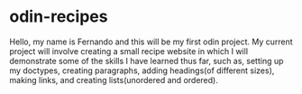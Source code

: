 # odin-recipes
Hello, my name is Fernando and this will be my first odin project. My current project will involve creating a small recipe website in which I will demonstrate some of the skills I have learned thus far, such as, setting up my doctypes, creating paragraphs, adding headings(of different sizes), making links, and creating lists(unordered and ordered).